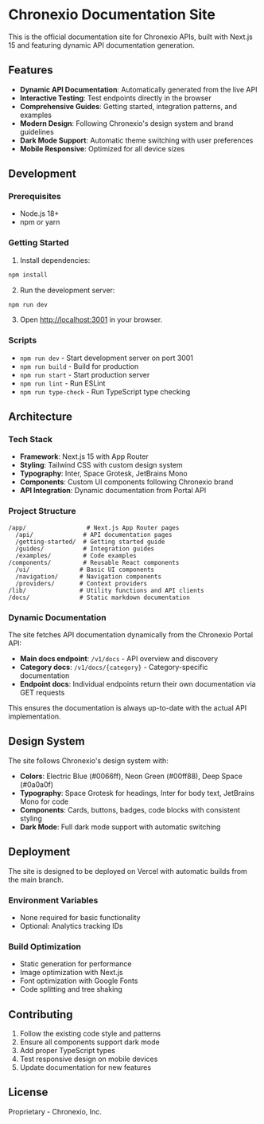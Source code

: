 # Chronexio Documentation Site

This is the official documentation site for Chronexio APIs, built with Next.js 15 and featuring dynamic API documentation generation.

## Features

- **Dynamic API Documentation**: Automatically generated from the live API
- **Interactive Testing**: Test endpoints directly in the browser
- **Comprehensive Guides**: Getting started, integration patterns, and examples
- **Modern Design**: Following Chronexio's design system and brand guidelines
- **Dark Mode Support**: Automatic theme switching with user preferences
- **Mobile Responsive**: Optimized for all device sizes

## Development

### Prerequisites

- Node.js 18+ 
- npm or yarn

### Getting Started

1. Install dependencies:
```bash
npm install
```

2. Run the development server:
```bash
npm run dev
```

3. Open [http://localhost:3001](http://localhost:3001) in your browser.

### Scripts

- `npm run dev` - Start development server on port 3001
- `npm run build` - Build for production
- `npm run start` - Start production server
- `npm run lint` - Run ESLint
- `npm run type-check` - Run TypeScript type checking

## Architecture

### Tech Stack

- **Framework**: Next.js 15 with App Router
- **Styling**: Tailwind CSS with custom design system
- **Typography**: Inter, Space Grotesk, JetBrains Mono
- **Components**: Custom UI components following Chronexio brand
- **API Integration**: Dynamic documentation from Portal API

### Project Structure

```
/app/                 # Next.js App Router pages
  /api/              # API documentation pages
  /getting-started/  # Getting started guide
  /guides/           # Integration guides
  /examples/         # Code examples
/components/         # Reusable React components
  /ui/              # Basic UI components
  /navigation/      # Navigation components
  /providers/       # Context providers
/lib/               # Utility functions and API clients
/docs/              # Static markdown documentation
```

### Dynamic Documentation

The site fetches API documentation dynamically from the Chronexio Portal API:

- **Main docs endpoint**: `/v1/docs` - API overview and discovery
- **Category docs**: `/v1/docs/{category}` - Category-specific documentation  
- **Endpoint docs**: Individual endpoints return their own documentation via GET requests

This ensures the documentation is always up-to-date with the actual API implementation.

## Design System

The site follows Chronexio's design system with:

- **Colors**: Electric Blue (#0066ff), Neon Green (#00ff88), Deep Space (#0a0a0f)
- **Typography**: Space Grotesk for headings, Inter for body text, JetBrains Mono for code
- **Components**: Cards, buttons, badges, code blocks with consistent styling
- **Dark Mode**: Full dark mode support with automatic switching

## Deployment

The site is designed to be deployed on Vercel with automatic builds from the main branch.

### Environment Variables

- None required for basic functionality
- Optional: Analytics tracking IDs

### Build Optimization

- Static generation for performance
- Image optimization with Next.js
- Font optimization with Google Fonts
- Code splitting and tree shaking

## Contributing

1. Follow the existing code style and patterns
2. Ensure all components support dark mode
3. Add proper TypeScript types
4. Test responsive design on mobile devices
5. Update documentation for new features

## License

Proprietary - Chronexio, Inc.